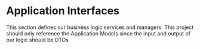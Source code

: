 ﻿# Application Interfaces

This section defines our business logic services and managers.
This project should only reference the Application Models since the input and output of our logic should be DTOs